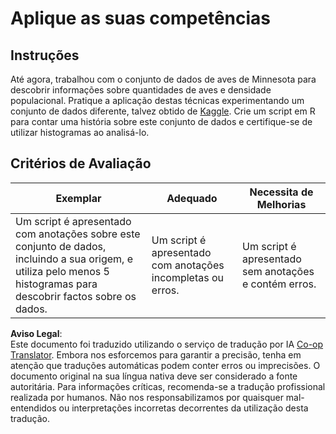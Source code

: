 <!--
CO_OP_TRANSLATOR_METADATA:
{
  "original_hash": "a233d542512136c4dd29aad38ca0175f",
  "translation_date": "2025-08-24T22:45:09+00:00",
  "source_file": "3-Data-Visualization/R/10-visualization-distributions/assignment.md",
  "language_code": "pt"
}
-->
# Aplique as suas competências

## Instruções

Até agora, trabalhou com o conjunto de dados de aves de Minnesota para descobrir informações sobre quantidades de aves e densidade populacional. Pratique a aplicação destas técnicas experimentando um conjunto de dados diferente, talvez obtido de [Kaggle](https://www.kaggle.com/). Crie um script em R para contar uma história sobre este conjunto de dados e certifique-se de utilizar histogramas ao analisá-lo.

## Critérios de Avaliação

Exemplar | Adequado | Necessita de Melhorias
--- | --- | --- |
Um script é apresentado com anotações sobre este conjunto de dados, incluindo a sua origem, e utiliza pelo menos 5 histogramas para descobrir factos sobre os dados. | Um script é apresentado com anotações incompletas ou erros. | Um script é apresentado sem anotações e contém erros.

**Aviso Legal**:  
Este documento foi traduzido utilizando o serviço de tradução por IA [Co-op Translator](https://github.com/Azure/co-op-translator). Embora nos esforcemos para garantir a precisão, tenha em atenção que traduções automáticas podem conter erros ou imprecisões. O documento original na sua língua nativa deve ser considerado a fonte autoritária. Para informações críticas, recomenda-se a tradução profissional realizada por humanos. Não nos responsabilizamos por quaisquer mal-entendidos ou interpretações incorretas decorrentes da utilização desta tradução.